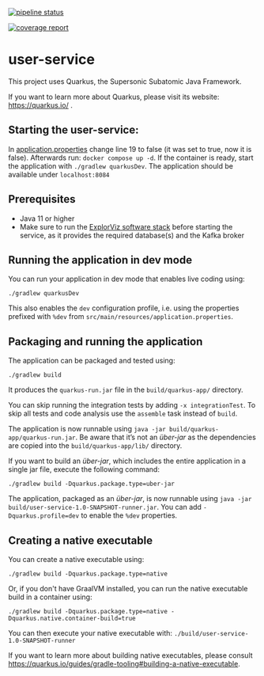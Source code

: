 [![pipeline status](https://git.se.informatik.uni-kiel.de/ExplorViz/code/user-service/badges/master/pipeline.svg)](https://git.se.informatik.uni-kiel.de/ExplorViz/code/user-service/-/commits/master) 

[![coverage report](https://git.se.informatik.uni-kiel.de/ExplorViz/code/user-service/badges/master/coverage.svg)](https://git.se.informatik.uni-kiel.de/ExplorViz/code/user-service/-/commits/master)


# user-service

This project uses Quarkus, the Supersonic Subatomic Java Framework.

If you want to learn more about Quarkus, please visit its website: https://quarkus.io/ .

## Starting the user-service:
In [application.properties](src%2Fmain%2Fresources%2Fapplication.properties) change line 19 to 
false (it was set to true, now it is false). Afterwards run: `docker compose up -d`. If the 
container is ready, start the application with `./gradlew quarkusDev`. The application should be available under
`localhost:8084`

## Prerequisites

- Java 11 or higher
- Make sure to run the [ExplorViz software stack](https://git.se.informatik.uni-kiel.de/ExplorViz/code/deployment)
  before starting the service, as it provides the required database(s) and the Kafka broker

## Running the application in dev mode

You can run your application in dev mode that enables live coding using:
```shell script
./gradlew quarkusDev
```

This also enables the `dev` configuration profile, i.e. using the properties prefixed with `%dev` from
`src/main/resources/application.properties`.

## Packaging and running the application

The application can be packaged and tested using:
```shell script
./gradlew build
```
It produces the `quarkus-run.jar` file in the `build/quarkus-app/` directory.

You can skip running the integration tests by adding `-x integrationTest`. To skip all tests and code analysis use the `assemble` task
instead of `build`.

The application is now runnable using `java -jar build/quarkus-app/quarkus-run.jar`.
Be aware that it’s not an _über-jar_ as the dependencies are copied into the `build/quarkus-app/lib/` directory.

If you want to build an _über-jar_, which includes the entire application in a single jar file, execute the following command:
```shell script
./gradlew build -Dquarkus.package.type=uber-jar
```

The application, packaged as an _über-jar_, is now runnable using
`java -jar build/user-service-1.0-SNAPSHOT-runner.jar`.
You can add `-Dquarkus.profile=dev` to enable the `%dev` properties.

## Creating a native executable

You can create a native executable using:
```shell script
./gradlew build -Dquarkus.package.type=native
```

Or, if you don't have GraalVM installed, you can run the native executable build in a container using:
```shell script
./gradlew build -Dquarkus.package.type=native -Dquarkus.native.container-build=true
```

You can then execute your native executable with: `./build/user-service-1.0-SNAPSHOT-runner`

If you want to learn more about building native executables, please consult
https://quarkus.io/guides/gradle-tooling#building-a-native-executable.
